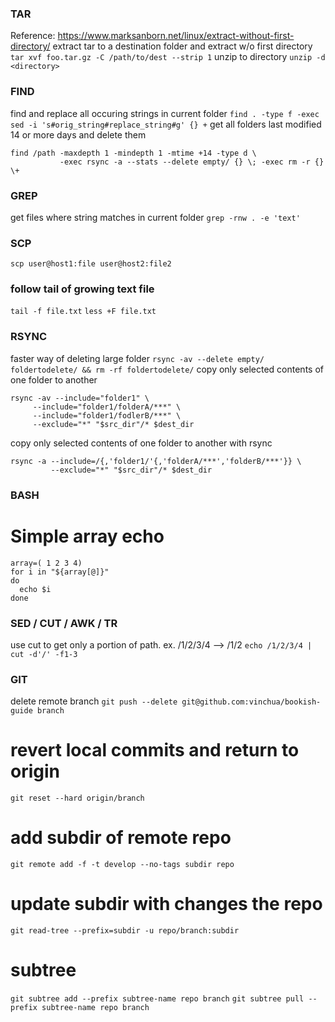 ### TAR
Reference: https://www.marksanborn.net/linux/extract-without-first-directory/
extract tar to a destination folder and extract w/o first directory
`tar xvf foo.tar.gz -C /path/to/dest --strip 1`
unzip to directory
`unzip -d <directory>`

### FIND
find and replace all occuring strings in current folder
`find . -type f -exec sed -i 's#orig_string#replace_string#g' {} +`
get all folders last modified 14 or more days and delete them
```
find /path -maxdepth 1 -mindepth 1 -mtime +14 -type d \
           -exec rsync -a --stats --delete empty/ {} \; -exec rm -r {} \+
```

### GREP
get files where string matches in current folder
`grep -rnw . -e 'text'`

### SCP
`scp user@host1:file user@host2:file2`

### follow tail of growing text file
`tail -f file.txt`
`less +F file.txt`

### RSYNC
faster way of deleting large folder
`rsync -av --delete empty/ foldertodelete/ && rm -rf foldertodelete/`
copy only selected contents of one folder to another
```
rsync -av --include="folder1" \
	 --include="folder1/folderA/***" \
	 --include="folder1/fodlerB/***" \
	 --exclude="*" "$src_dir"/* $dest_dir
```
copy only selected contents of one folder to another with rsync
```
rsync -a --include=/{,'folder1/'{,'folderA/***','folderB/***'}} \
         --exclude="*" "$src_dir"/* $dest_dir
```

### BASH
# Simple array echo
```
array=( 1 2 3 4)
for i in "${array[@]}"
do
  echo $i
done
```

### SED / CUT / AWK / TR
use cut to get only a portion of path. ex. /1/2/3/4 --> /1/2
`echo /1/2/3/4 | cut -d'/' -f1-3`

### GIT
delete remote branch
`git push --delete git@github.com:vinchua/bookish-guide branch`
# revert local commits and return to origin
`git reset --hard origin/branch`
# add subdir of remote repo 
`git remote add -f -t develop --no-tags subdir repo`
# update subdir with changes the repo
`git read-tree --prefix=subdir -u repo/branch:subdir`
# subtree
`git subtree add --prefix subtree-name repo branch`
`git subtree pull --prefix subtree-name repo branch`



